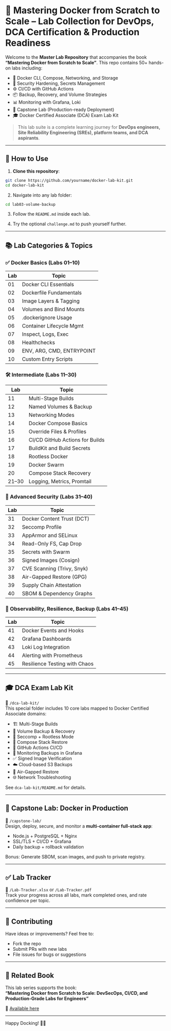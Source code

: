 
# 🐳 Mastering Docker from Scratch to Scale – Lab Collection for DevOps, DCA Certification & Production Readiness

Welcome to the **Master Lab Repository** that accompanies the book **“Mastering Docker from Scratch to Scale”**. This repo contains 50+ hands-on labs including:

- 🧪 Docker CLI, Compose, Networking, and Storage
- 🔐 Security Hardening, Secrets Management
- ⚙️ CI/CD with GitHub Actions
- 📦 Backup, Recovery, and Volume Strategies
- 📊 Monitoring with Grafana, Loki
- 🧾 Capstone Lab (Production-ready Deployment)
- 🎓 Docker Certified Associate (DCA) Exam Lab Kit

> This lab suite is a complete learning journey for **DevOps engineers, Site Reliability Engineering (SREs), platform teams, and DCA aspirants**.

---

## 📘 How to Use

1. **Clone this repository**:
```bash
git clone https://github.com/yourname/docker-lab-kit.git
cd docker-lab-kit
```

2. Navigate into any lab folder:
```bash
cd lab03-volume-backup
```

3. Follow the `README.md` inside each lab.

4. Try the optional `challenge.md` to push yourself further.

---

## 📚 Lab Categories & Topics

### ✅ Docker Basics (Labs 01–10)
| Lab | Topic                     |
|-----|---------------------------|
| 01  | Docker CLI Essentials     |
| 02  | Dockerfile Fundamentals   |
| 03  | Image Layers & Tagging    |
| 04  | Volumes and Bind Mounts   |
| 05  | .dockerignore Usage       |
| 06  | Container Lifecycle Mgmt  |
| 07  | Inspect, Logs, Exec       |
| 08  | Healthchecks              |
| 09  | ENV, ARG, CMD, ENTRYPOINT |
| 10  | Custom Entry Scripts      |

### 🛠️ Intermediate (Labs 11–30)
| Lab | Topic                          |
|-----|--------------------------------|
| 11  | Multi-Stage Builds             |
| 12  | Named Volumes & Backup         |
| 13  | Networking Modes               |
| 14  | Docker Compose Basics          |
| 15  | Override Files & Profiles      |
| 16  | CI/CD GitHub Actions for Builds|
| 17  | BuildKit and Build Secrets     |
| 18  | Rootless Docker                |
| 19  | Docker Swarm                   |
| 20  | Compose Stack Recovery         |
| 21–30 | Logging, Metrics, Promtail   |

### 🔐 Advanced Security (Labs 31–40)
| Lab | Topic                         |
|-----|-------------------------------|
| 31  | Docker Content Trust (DCT)    |
| 32  | Seccomp Profile               |
| 33  | AppArmor and SELinux          |
| 34  | Read-Only FS, Cap Drop        |
| 35  | Secrets with Swarm            |
| 36  | Signed Images (Cosign)        |
| 37  | CVE Scanning (Trivy, Snyk)    |
| 38  | Air-Gapped Restore (GPG)      |
| 39  | Supply Chain Attestation      |
| 40  | SBOM & Dependency Graphs      |

### 🧪 Observability, Resilience, Backup (Labs 41–45)
| Lab | Topic                          |
|-----|--------------------------------|
| 41  | Docker Events and Hooks        |
| 42  | Grafana Dashboards             |
| 43  | Loki Log Integration           |
| 44  | Alerting with Prometheus       |
| 45  | Resilience Testing with Chaos  |

---

## 🎓 DCA Exam Lab Kit

📂 `/dca-lab-kit/`  
This special folder includes 10 core labs mapped to Docker Certified Associate domains:

- 🏗️ Multi-Stage Builds
- 🔁 Volume Backup & Recovery
- 🔐 Seccomp + Rootless Mode
- 🔄 Compose Stack Restore
- 🧾 GitHub Actions CI/CD
- 🔎 Monitoring Backups in Grafana
- ✅ Signed Image Verification
- ☁️ Cloud-based S3 Backups
- 🧊 Air-Gapped Restore
- 🌐 Network Troubleshooting

See `dca-lab-kit/README.md` for details.

---

## 🧠 Capstone Lab: Docker in Production

📁 `/capstone-lab/`  
Design, deploy, secure, and monitor a **multi-container full-stack app**:
- Node.js + PostgreSQL + Nginx
- SSL/TLS + CI/CD + Grafana
- Daily backup + rollback validation

Bonus: Generate SBOM, scan images, and push to private registry.

---

## ✅ Lab Tracker

📁 `/Lab-Tracker.xlsx` or `/Lab-Tracker.pdf`  
Track your progress across all labs, mark completed ones, and rate confidence per topic.

---

## 🧩 Contributing

Have ideas or improvements? Feel free to:
- Fork the repo
- Submit PRs with new labs
- File issues for bugs or suggestions

---

## 📖 Related Book

This lab series supports the book:  
**“Mastering Docker from Scratch to Scale: DevSecOps, CI/CD, and Production-Grade Labs for Engineers”**

📗 [Available here](https://github.com/yourname/docker-book)

---

Happy Docking! 🐳🔥
